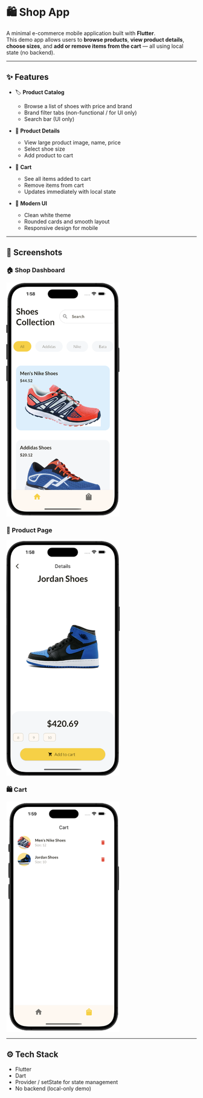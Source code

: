 # 🛍️ Shop App

A minimal e-commerce mobile application built with **Flutter**.  
This demo app allows users to **browse products**, **view product details**, **choose sizes**, and **add or remove items from the cart** — all using local state (no backend).

---

## ✨ Features

- 🏷️ **Product Catalog**
  - Browse a list of shoes with price and brand
  - Brand filter tabs (non-functional / for UI only)
  - Search bar (UI only)

- 📝 **Product Details**
  - View large product image, name, price
  - Select shoe size
  - Add product to cart

- 🛒 **Cart**
  - See all items added to cart
  - Remove items from cart
  - Updates immediately with local state

- 🎨 **Modern UI**
  - Clean white theme
  - Rounded cards and smooth layout
  - Responsive design for mobile

---

## 📸 Screenshots

### 🏠 Shop Dashboard
<img src="./screenshots/ShopDash.png" width="300">

### 👟 Product Page
<img src="./screenshots/ProductPage.png" width="300">

### 🛍️ Cart
<img src="./screenshots/Cart.png" width="300">

---

## ⚙️ Tech Stack

- Flutter
- Dart
- Provider / setState for state management
- No backend (local-only demo)
